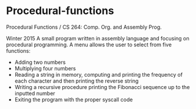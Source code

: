 # Procedural-functions
Procedural Functions / CS 264: Comp. Org. and Assembly Prog.

Winter 2015
A small program written in assembly language and focusing on procedural programming. 
A menu allows the user to select from five functions:
* Adding two numbers
* Multiplying four numbers
* Reading a string in memory, computing and printing the frequency of each character and then printing the reverse string
* Writing a recursive procedure printing the Fibonacci sequence up to the inputted number
* Exiting the program with the proper syscall code
